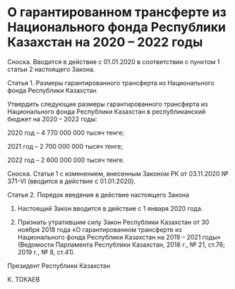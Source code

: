# О гарантированном трансферте из Национального фонда Республики Казахстан на 2020 – 2022 годы

Сноска.  Вводится в действие с 01.01.2020 в соответствии с пунктом 1 статьи 2 настоящего Закона.

Статья 1. Размеры гарантированного трансферта из Национального фонда Республики Казахстан

Утвердить следующие размеры гарантированного трансферта из Национального фонда Республики Казахстан в республиканский бюджет на 2020 – 2022 годы:

2020 год – 4 770 000 000 тысяч тенге;

2021 год – 2 700 000 000 тысяч тенге;

2022 год – 2 600 000 000 тысяч тенге.

Сноска. Статья 1 с изменением, внесенным Законом РК от 03.11.2020 № 371-VI (вводится в действие с 01.01.2020).

Статья 2. Порядок введения в действие настоящего Закона

1. Настоящий Закон вводится в действие с 1 января 2020 года. 

2. Признать утратившим силу Закон Республики Казахстан от 30 ноября 2018 года «О гарантированном трансферте из Национального фонда Республики Казахстан на 2019 – 2021 годы» (Ведомости Парламента Республики Казахстан, 2018 г., № 21, ст.76; 2019 г., № 8, ст.41).

Президент Республики Казахстан

К. ТОКАЕВ

